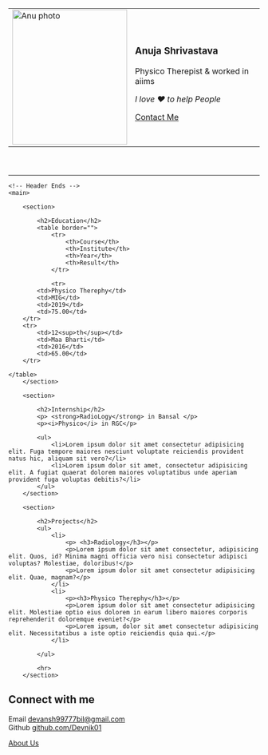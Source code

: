 <!DOCTYPE html>
<html lang="en">
<head>
    <meta charset="UTF-8">
    <meta http-equiv="X-UA-Compatible" content="IE=edge">
    <meta name="viewport" content="width=device-width, initial-scale=1.0">
    <title>Document</title>
</head>
<body>
    <header>
        <table>
            <tr>
                <td>
                    <img width="230" height="270" src="/image/Snapchat-1131714660 (1).jpg" alt="Anu photo">
                </td>
                <td>
                    <h3><strong>Anuja Shrivastava</strong></h3>
                    <p>Physico Therepist & worked in aiims</p>
                    <p> <em>I love ❤️ to help People </em> </p>
                    <a href="#contact">Contact Me</a>
                </td>
            </tr>
        </table>
    </header>
    
<hr>

    <!-- Header Ends -->
    <main>
        
        <section>

            <h2>Education</h2>
            <table border="">
                <tr>
                    <th>Course</th>
                    <th>Institute</th>
                    <th>Year</th>
                    <th>Result</th>
                </tr> 
                
                <tr>
            <td>Physico Therephy</td>
            <td>MIG</td>
            <td>2019</td>
            <td>75.00</td>
        </tr>
        <tr>
            <td>12<sup>th</sup></td>
            <td>Maa Bharti</td>
            <td>2016</td>
            <td>65.00</td>
        </tr>
        
    </table>
        </section>

        <section>

            <h2>Internship</h2>
            <p> <strong>RadioLogy</strong> in Bansal </p>
            <p><i>Physico</i> in RGC</p>
            
            <ul>
                <li>Lorem ipsum dolor sit amet consectetur adipisicing elit. Fuga tempore maiores nesciunt voluptate reiciendis provident natus hic, aliquam sit vero?</li>
                <li>Lorem ipsum dolor sit amet, consectetur adipisicing elit. A fugiat quaerat dolorem maiores voluptatibus unde aperiam provident fuga voluptas debitis?</li>
            </ul>
        </section>

        <section>

            <h2>Projects</h2>
            <ul>
                <li>
                    <p> <h3>Radiology</h3></p>
                    <p>Lorem ipsum dolor sit amet consectetur, adipisicing elit. Quos, id? Minima magni officia vero nisi consectetur adipisci voluptas? Molestiae, doloribus!</p>
                    <p>Lorem ipsum dolor sit amet consectetur adipisicing elit. Quae, magnam?</p>
                </li>
                <li>
                    <p><h3>Physico Therephy</h3></p>
                    <p>Lorem ipsum dolor sit amet consectetur adipisicing elit. Molestiae optio eius dolorem in earum libero maiores corporis reprehenderit doloremque eveniet?</p>
                    <p>Lorem ipsum, dolor sit amet consectetur adipisicing elit. Necessitatibus a iste optio reiciendis quia qui.</p>
                </li>
                
            </ul>
            
            <hr>
        </section>
                
</main>
    <!-- Main Section Ends -->
<h2 id="contact">Connect with me</h2>
    Email <a href="mailto:devansh99777bil@gmail.com" target="_blank">devansh99777bil@gmail.com</a> <br>
    Github <a href="https://github.com/Devnik01" target="_blank">github.com/Devnik01</a>
    <a href="/aboutUs.html" target="_blank"><p>About Us</p></a>
    
</body>
</html>
